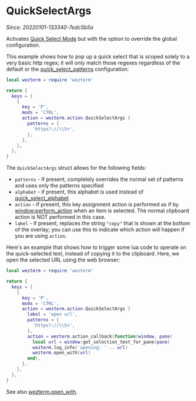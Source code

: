 # QuickSelectArgs

*Since: 20220101-133340-7edc5b5a*

Activates [Quick Select Mode](../../../quickselect.md) but with the option
to override the global configuration.

This example shows how to pop up a quick select that is scoped solely to
a very basic http regex; it will only match those regexes regardless of
the default or the [quick_select_patterns](../config/quick_select_patterns.md)
configuration:

```lua
local wezterm = require 'wezterm'

return {
  keys = {
    {
      key = 'P',
      mods = 'CTRL',
      action = wezterm.action.QuickSelectArgs {
        patterns = {
          'https?://\\S+',
        },
      },
    },
  },
}
```

The `QuickSelectArgs` struct allows for the following fields:

* `patterns` - if present, completely overrides the normal set of patterns and uses only the patterns specified
* `alphabet` - if present, this alphabet is used instead of [quick_select_alphabet](../config/quick_select_alphabet.md)
* `action` - if present, this key assignment action is performed as if by [window:perform_action](../window/perform_action.md) when an item is selected.  The normal clipboard action is NOT performed in this case.
* `label` - if present, replaces the string `"copy"` that is shown at the bottom of the overlay; you can use this to indicate which action will happen if you are using `action`.

Here's an example that shows how to trigger some lua code to operate on the
quick-selected text, instead of copying it to the clipboard.  Here, we open
the selected URL using the web browser:

```lua
local wezterm = require 'wezterm'

return {
  keys = {
    {
      key = 'P',
      mods = 'CTRL',
      action = wezterm.action.QuickSelectArgs {
        label = 'open url',
        patterns = {
          'https?://\\S+',
        },
        action = wezterm.action_callback(function(window, pane)
          local url = window:get_selection_text_for_pane(pane)
          wezterm.log_info('opening: ' .. url)
          wezterm.open_with(url)
        end),
      },
    },
  },
}
```

See also [wezterm.open_with](../wezterm/open_with.md).
